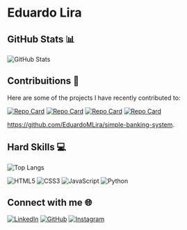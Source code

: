 # Eduardo Lira

## GitHub Stats 📊

![GitHub Stats](https://github-readme-stats.vercel.app/api?username=EduardoMLira&theme=transparent&bg_color=000&border_color=30A3DC&show_icons=true&icon_color=30A3DC&title_color=E94D5F&text_color=FFF)


## Contribuitions 🚀

Here are some of the projects I have recently contributed to:

[![Repo Card](https://github-readme-stats.vercel.app/api/pin/?username=EduardoMLira&repo=dio-lab-open-source&bg_color=000&border_color=30A3DC&show_icons=true&icon_color=30A3DC&title_color=E94D5F&text_color=FFF)](https://github.com/EduardoMLira/dio-lab-open-source)
[![Repo Card](https://github-readme-stats.vercel.app/api/pin/?username=EduardoMLira&repo=Pagina-simples-usando-HTML&bg_color=000&border_color=30A3DC&show_icons=true&icon_color=30A3DC&title_color=E94D5F&text_color=FFF)](https://github.com/EduardoMLira/Pagina-simples-usando-HTML)
[![Repo Card](https://github-readme-stats.vercel.app/api/pin/?username=EduardoMLira&repo=Pokedex&bg_color=000&border_color=30A3DC&show_icons=true&icon_color=30A3DC&title_color=E94D5F&text_color=FFF)]([https://github.com/EduardoMLira/dio-lab-open-source](https://github.com/EduardoMLira/Pokedex))
[![Repo Card](https://github-readme-stats.vercel.app/api/pin/?username=EduardoMLira&repo=simple-banking-system.&bg_color=000&border_color=30A3DC&show_icons=true&icon_color=30A3DC&title_color=E94D5F&text_color=FFF)](https://github.com/EduardoMLira/simple-banking-system.)

https://github.com/EduardoMLira/simple-banking-system.
## Hard Skills 💻

![Top Langs](https://github-readme-stats-git-masterrstaa-rickstaa.vercel.app/api/top-langs/?username=EduardoMLira&bg_color=000&border_color=30A3DC&title_color=E94D5F&text_color=FFF)

![HTML5](https://img.shields.io/badge/HTML5-000?style=for-the-badge&logo=html5)
![CSS3](https://img.shields.io/badge/CSS3-000?style=for-the-badge&logo=css3&logoColor=264CE4)
![JavaScript](https://img.shields.io/badge/JavaScript-000?style=for-the-badge&logo=javascript)
![Python](https://img.shields.io/badge/Python-000?style=for-the-badge&logo=Python)

## Connect with me 🌐

[![LinkedIn](https://img.shields.io/badge/LinkedIn-blue?style=for-the-badge&logo=linkedin)](https://www.linkedin.com/in/eduardo-marques-lira/)
[![GitHub](https://img.shields.io/badge/GitHub-black?style=for-the-badge&logo=github)](https://github.com/EduardoMLira)
[![Instagram](https://img.shields.io/badge/Instagram-purple?style=for-the-badge&logo=instagram)](https://www.instagram.com/lira_duds/)

